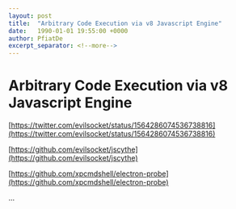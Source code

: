 ```yaml
---
layout: post
title:  "Arbitrary Code Execution via v8 Javascript Engine"
date:   1990-01-01 19:55:00 +0000
author: PfiatDe
excerpt_separator: <!--more-->
---
```


# Arbitrary Code Execution via v8 Javascript Engine

[https://twitter.com/evilsocket/status/1564286074536738816](https://twitter.com/evilsocket/status/1564286074536738816)

[https://github.com/evilsocket/jscythe](https://github.com/evilsocket/jscythe)

[https://github.com/xpcmdshell/electron-probe](https://github.com/xpcmdshell/electron-probe)

...
<!--more-->
